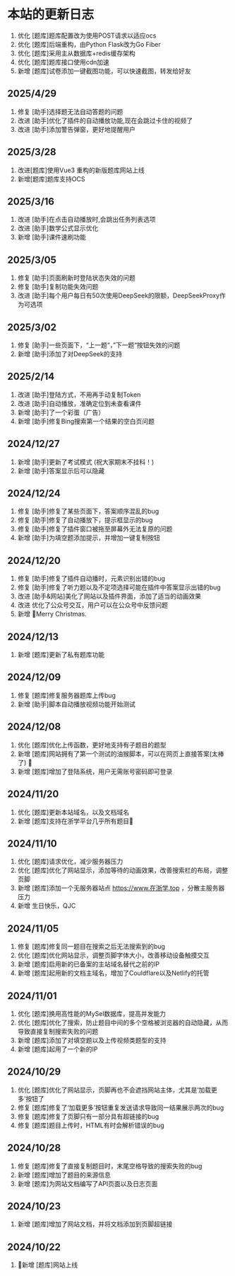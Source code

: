 
# 本站的更新日志
1. <span class="improve">优化</span> [题库]题库配置改为使用POST请求以适应ocs
2. <span class="improve">优化</span> [题库]后端重构，由Python Flask改为Go Fiber
3. <span class="improve">优化</span> [题库]采用主从数据库+redis缓存架构
4. <span class="improve">优化</span> [题库]题库接口使用cdn加速
4. <span class="new">新增</span> [题库]试卷添加一键截图功能，可以快速截图，转发给好友

## 2025/4/29
1. <span class="fix">修复</span> [助手]选择题无法自动答题的问题
2. <span class="improve">改进</span> [助手]优化了插件的自动播放功能,现在会跳过卡住的视频了
3. <span class="improve">改进</span> [助手]添加警告弹窗，更好地提醒用户

## 2025/3/28
1. <span class="improve">改进</span>[题库]使用Vue3 重构的新版题库网站上线
2. <span class="new">新增</span>[题库]题库支持OCS

## 2025/3/16
1. <span class="improve">改进</span> [助手]在点击自动播放时,会跳出任务列表选项
3. <span class="improve">改进</span> [助手]数学公式显示优化
2. <span class="new">新增</span> [助手]课件速刷功能


## 2025/3/05
1. <span class="fix">修复</span> [助手]页面刷新时登陆状态失效的问题
2. <span class="fix">修复</span> [助手]复制功能失效问题
2. <span class="improve">改进</span> [助手]每个用户每日有50次使用DeepSeek的限额，DeepSeekProxy作为可选项
## 2025/3/02
1. <span class="fix">修复</span> [助手]一些页面下，“上一题“，”下一题“按钮失效的问题
2. <span class="new">新增</span> [助手]添加了对DeepSeek的支持
## 2025/2/14
1. <span class="improve">改进</span> [助手]登陆方式，不用再手动复制Token
2. <span class="improve">改进</span> [助手]自动播放，准确定位到未查看课件
3. <span class="new">新增</span> [助手]了一个彩蛋（广告）
4. <span class="new">新增</span> [助手]修复Bing搜索第一个结果的空白页问题

## 2024/12/27
1. <span class="new">新增</span> [助手]更新了考试模式 (祝大家期末不挂科！)
2. <span class="new">新增</span> [助手]答案显示后可以隐藏

## 2024/12/24
1. <span class="fix">修复</span> [助手]修复了某些页面下，答案顺序混乱的bug
2. <span class="fix">修复</span> [助手]修复了自动播放下，提示框显示的bug
3. <span class="fix">修复</span> [助手]修复了插件窗口被拖至屏幕外无法复原的问题
4. <span class="new">新增</span> [助手]为填空题添加提示，并增加一键复制按钮


## 2024/12/20
1. <span class="fix">修复</span> [助手]修复了插件自动播时，元素识别出错的bug
2. <span class="fix">修复</span> [助手]修复了听力题以及不定项选择可能在插件中答案显示出错的bug
3. <span class="improve">改进</span> [助手&网站]美化了网站以及插件界面，添加了适当的动画效果
4. <span class="improve">改进</span> 优化了公众号交互，用户可以在公众号中反馈问题
5. <span class="new">新增</span> 🎄Merry Christmas.

## 2024/12/13
1. <span class="new">新增</span> [题库]更新了私有题库功能

## 2024/12/09
1. <span class="fix">修复</span> [题库]修复服务器题库上传bug
2. <span class="new">新增</span> [助手]脚本自动播放视频功能开始测试

## 2024/12/08
1. <span class="improve">优化</span> [题库]优化上传函数，更好地支持有子题目的题型
2. <span class="new">新增</span> [题库]网站拥有了第一个测试的油猴脚本，可以在网页上直接答案(太棒了) 🎉 
3. <span class="new">新增</span> [题库]增加了登陆系统，用户无需账号密码即可登录


## 2024/11/20
1. <span class="improve">优化</span> [题库]更新本站域名，以及文档域名
2. <span class="new">新增</span> [题库]支持在浙学平台几乎所有题目🎉



## 2024/11/10
1. <span class="improve">优化</span> [题库]请求优化，减少服务器压力
2. <span class="improve">优化</span> [题库]优化了网站显示，添加等待的动画效果，改善搜索栏的布局，调整页脚
3. <span class="new">新增</span> [题库]添加一个无服务器站点 https://www.在浙学.top ，分散主服务器压力
4. <span class="new">新增</span> 生日快乐，QJC


## 2024/11/05
1. <span class="fix">修复</span> [题库]修复同一题目在搜索之后无法搜索到的bug
2. <span class="improve">优化</span> [题库]优化网站显示，调整页脚字体大小，改善移动设备触摸交互
3. <span class="new">新增</span> [题库]启用新的已备案的主站域名替代之前的IP
4. <span class="new">新增</span> [题库]起用新的文档主域名，增加了Couldflare以及Netlify的托管

## 2024/11/01
1. <span class="improve">优化</span> [题库]换用高性能的MySel数据库，提高并发能力
2. <span class="improve">优化</span> [题库]优化了搜索，防止题目中间的多个空格被浏览器的自动隐藏，从而导致直接复制搜索失败的问题
3. <span class="new">新增</span> [题库]添加了对填空题以及上传视频类题型的支持
4. <span class="new">新增</span> [题库]起用了一个新的IP

## 2024/10/29

1. <span class="improve">优化</span> [题库]优化了网站显示，页脚再也不会遮挡网站主体，尤其是‘加载更多’按钮了
2. <span class="fix">修复</span> [题库]修复了‘加载更多’按钮重复发送请求导致同一结果展示两次的bug
3. <span class="fix">修复</span> [题库]修复了页脚只有一部分具有超链接的bug
4. <span class="fix">修复</span> [题库]题目上传时，HTML有时会解析错误的bug

## 2024/10/28

1. <span class="fix">修复</span> [题库]修复了直接复制题目时，末尾空格导致的搜索失败的bug
2. <span class="new">新增</span> [题库]增加了题目的来源信息
3. <span class="new">新增</span> [题库]为网站文档编写了API页面以及日志页面

## 2024/10/23

1. <span class="new">新增</span> [题库]增加了网站文档，并将文档添加到页脚超链接

## 2024/10/22

1. 🎉<span class="new">新增</span> [题库]网站上线